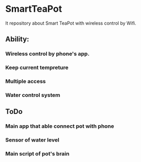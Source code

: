 # SmartTeaPot

It repository about Smart TeaPot with wireless control by Wifi. 

## Ability:
### Wireless control by phone's app.
### Keep current tempreture
### Multiple access
### Water control system

## ToDo
### Main app that able connect pot with phone
### Sensor of water level
### Main script of pot's brain

